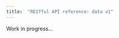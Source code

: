 ```yaml
---		  
title:  "RESTful API reference: data v1"
---		 
```


Work in progress...

<!---
    TODO Actualize content
-->
